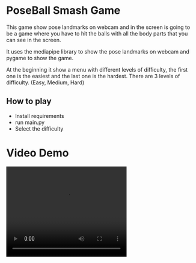 # PoseBall Smash Game

This game show pose landmarks on webcam and in the screen is going to be a game where you have to hit the balls with all
the body parts that you can see in the screen.

It uses the mediapipe library to show the pose landmarks on webcam and pygame to show the game.

At the beginning it show a menu with different levels of difficulty, the first one is the easiest and the last one
is the hardest. There are 3 levels of difficulty. (Easy, Medium, Hard)

## How to play
- Install requirements
- run main.py
- Select the difficulty

# Video Demo

<video width="320" height="240" controls>
  <source src="media/video.mp4" type="video/mp4">
</video>
